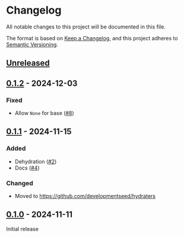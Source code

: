 # Changelog

All notable changes to this project will be documented in this file.

The format is based on [Keep a Changelog](https://keepachangelog.com/en/1.1.0/),
and this project adheres to [Semantic Versioning](https://semver.org/spec/v2.0.0.html).

## [Unreleased]

## [0.1.2] - 2024-12-03

### Fixed

- Allow `None` for base ([#8](https://github.com/developmentseed/hydraters/pull/8))

## [0.1.1] - 2024-11-15

### Added

- Dehydration ([#2](https://github.com/developmentseed/hydraters/pull/2))
- Docs ([#4](https://github.com/developmentseed/hydraters/pull/4))

### Changed

- Moved to <https://github.com/developmentseed/hydraters>

## [0.1.0] - 2024-11-11

Initial release

[Unreleased]: https://github.com/developmentseed/hydraters/compare/v0.1.2...HEAD
[0.1.2]: https://github.com/developmentseed/hydraters/compare/v0.1.1...v0.1.2
[0.1.1]: https://github.com/developmentseed/hydraters/compare/v0.1.0...v0.1.1
[0.1.0]: https://github.com/developmentseed/hydraters/releases/tag/v0.1.0

